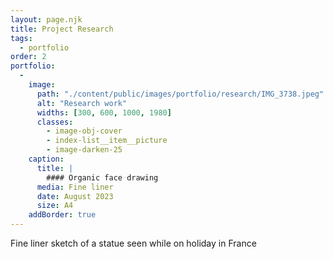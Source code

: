 ```yaml
---
layout: page.njk
title: Project Research
tags:
  - portfolio
order: 2
portfolio:
  -
    image:
      path: "./content/public/images/portfolio/research/IMG_3738.jpeg"
      alt: "Research work"
      widths: [300, 600, 1000, 1980]
      classes:
        - image-obj-cover
        - index-list__item__picture
        - image-darken-25
    caption:
      title: |
        #### Organic face drawing
      media: Fine liner
      date: August 2023
      size: A4
    addBorder: true
---
```


Fine liner sketch of a statue seen while on holiday in France
